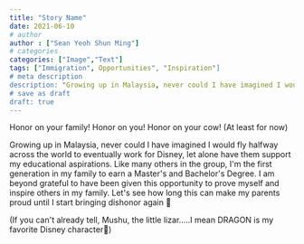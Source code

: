 ```yaml
---
title: "Story Name"
date: 2021-06-10
# author
author : ["Sean Yeoh Shun Ming"]
# categories
categories: ["Image","Text"]
tags: ["Immigration", Opportunities", "Inspiration"]
# meta description
description: "Growing up in Malaysia, never could I have imagined I would fly halfway across the world to eventually work for Disney, let alone have them support my educational aspirations."
# save as draft
draft: true
---
```


Honor on your family! Honor on you! Honor on your cow! (At least for now)

Growing up in Malaysia, never could I have imagined I would fly halfway across the world to eventually work for Disney, let alone have them support my educational aspirations. Like many others in the group, I'm the first generation in my family to earn a Master's and Bachelor's Degree. I am beyond grateful to have been given this opportunity to prove myself and inspire others in my family. Let's see how long this can make my parents proud until I start bringing dishonor again 🥺

(If you can't already tell, Mushu, the little lizar.....I mean DRAGON is my favorite Disney character🐉)
